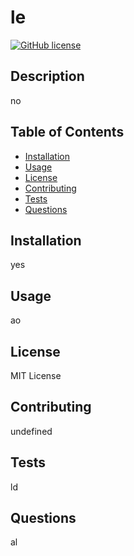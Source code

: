 
# le

[![GitHub license](https://img.shields.io/github/license/Naereen/StrapDown.js.svg)](https://github.com/Naereen/StrapDown.js/blob/master/LICENSE)

## Description
  no

## Table of Contents
* [Installation](#installation)
* [Usage](#usage)
* [License](#license)
* [Contributing](#Contributing)
* [Tests](#Tests)
* [Questions](#Questions)

## Installation
  yes

## Usage
  ao

## License
  MIT License

## Contributing
  undefined

## Tests
  ld

## Questions
  al
